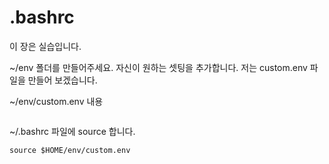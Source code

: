 # .bashrc

이 장은 실습입니다.


~/env 폴더를 만들어주세요. 자신이 원하는 셋팅을 추가합니다.
저는 custom.env 파일을 만들어 보겠습니다.

~/env/custom.env 내용
```
```

~/.bashrc 파일에 source 합니다.
```
source $HOME/env/custom.env
```
